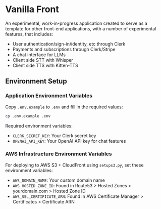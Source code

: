 # Vanilla Front

An experimental, work-in-progress application created to serve as a template for other front-end applications, with a number of experimental features, that includes:

- User authentication/sign-in/identity, etc through Clerk
- Payments and subscriptions through Clerk/Stripe
- A chat interface for LLMs
- Client side STT with Whisper
- Client side TTS with Kitten-TTS

## Environment Setup

### Application Environment Variables

Copy `.env.example` to `.env` and fill in the required values:

```bash
cp .env.example .env
```

Required environment variables:
- `CLERK_SECRET_KEY`: Your Clerk secret key
- `OPENAI_API_KEY`: Your OpenAI API key for chat features

### AWS Infrastructure Environment Variables

For deploying to AWS S3 + CloudFront using `setups3.py`, set these environment variables:

- `AWS_DOMAIN_NAME`: Your custom domain name 
- `AWS_HOSTED_ZONE_ID`: Found in Route53 > Hosted Zones > yourdomain.com > Hosted Zone ID
- `AWS_SSL_CERTIFICATE_ARN`: Found in AWS Certificate Manager > Certificates > Certificate ARN

